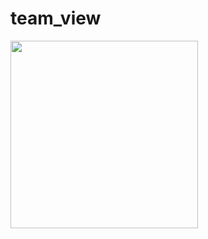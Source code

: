# team_view
<img src="https://www.pngitem.com/pimgs/m/292-2923183_one-robust-secure-remote-access-solution-for-all.png" witdh=300, height=300></img>
